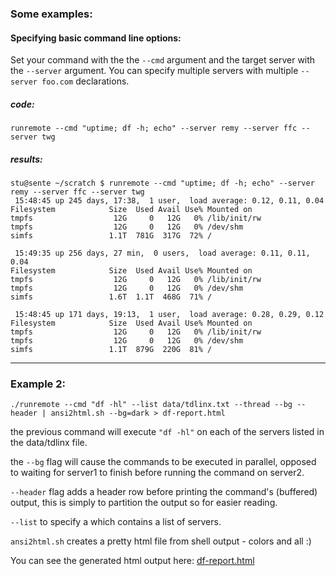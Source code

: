 
### Some examples:

#### Specifying basic command line options:
Set your command with the the <code>--cmd</code> argument and the target server with the <code>--server</code> argument.
You can specify multiple servers with multiple <code>--server foo.com</code> declarations.


##### code:

    runremote --cmd "uptime; df -h; echo" --server remy --server ffc --server twg

##### results:

    stu@sente ~/scratch $ runremote --cmd "uptime; df -h; echo" --server remy --server ffc --server twg
     15:48:45 up 245 days, 17:38,  1 user,  load average: 0.12, 0.11, 0.04
    Filesystem            Size  Used Avail Use% Mounted on
    tmpfs                  12G     0   12G   0% /lib/init/rw
    tmpfs                  12G     0   12G   0% /dev/shm
    simfs                 1.1T  781G  317G  72% /

     15:49:35 up 256 days, 27 min,  0 users,  load average: 0.11, 0.11, 0.04
    Filesystem            Size  Used Avail Use% Mounted on
    tmpfs                  12G     0   12G   0% /lib/init/rw
    tmpfs                  12G     0   12G   0% /dev/shm
    simfs                 1.6T  1.1T  468G  71% /

     15:48:45 up 171 days, 19:13,  1 user,  load average: 0.28, 0.29, 0.12
    Filesystem            Size  Used Avail Use% Mounted on
    tmpfs                  12G     0   12G   0% /lib/init/rw
    tmpfs                  12G     0   12G   0% /dev/shm
    simfs                 1.1T  879G  220G  81% /

----------------
### Example 2:


    ./runremote --cmd "df -hl" --list data/tdlinx.txt --thread --bg --header | ansi2html.sh --bg=dark > df-report.html

the previous command will execute <code>"df -hl"</code> on each of the servers listed in
the data/tdlinx file.

the <code>--bg</code> flag will cause the commands to be executed in parallel, opposed
to waiting for server1 to finish before running the command on server2.

<code>--header</code> flag adds a header row before printing the command's (buffered)
output, this is simply to partition the output so for easier reading.

<code>--list</code> to specify a which contains a list of servers.

<code>ansi2html.sh</code> creates a pretty html file from shell output - colors and all :)

You can see the generated html output here: [df-report.html](http://www.sente.cc/misc/df-report.html "http://www.sente.cc/misc/df-report.html")

